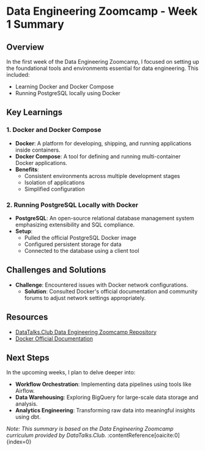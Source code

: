 # Data Engineering Zoomcamp - Week 1 Summary

## Overview

In the first week of the Data Engineering Zoomcamp, I focused on setting up the foundational tools and environments essential for data engineering. This included:


- Learning Docker and Docker Compose
- Running PostgreSQL locally using Docker

## Key Learnings

### 1. Docker and Docker Compose

- **Docker**: A platform for developing, shipping, and running applications inside containers.
- **Docker Compose**: A tool for defining and running multi-container Docker applications.
- **Benefits**:
  - Consistent environments across multiple development stages
  - Isolation of applications
  - Simplified configuration

### 2. Running PostgreSQL Locally with Docker

- **PostgreSQL**: An open-source relational database management system emphasizing extensibility and SQL compliance.
- **Setup**:
  - Pulled the official PostgreSQL Docker image
  - Configured persistent storage for data
  - Connected to the database using a client tool

## Challenges and Solutions

- **Challenge**: Encountered issues with Docker network configurations.
  - **Solution**: Consulted Docker's official documentation and community forums to adjust network settings appropriately.

## Resources

- [DataTalks.Club Data Engineering Zoomcamp Repository](https://github.com/DataTalksClub/data-engineering-zoomcamp)
- [Docker Official Documentation](https://docs.docker.com/)

## Next Steps

In the upcoming weeks, I plan to delve deeper into:

- **Workflow Orchestration**: Implementing data pipelines using tools like Airflow.
- **Data Warehousing**: Exploring BigQuery for large-scale data storage and analysis.
- **Analytics Engineering**: Transforming raw data into meaningful insights using dbt.

*Note: This summary is based on the Data Engineering Zoomcamp curriculum provided by DataTalks.Club.* :contentReference[oaicite:0]{index=0}
